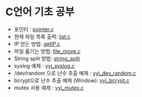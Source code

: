 # C언어 기초 공부

* 포인터 : [pointer.c](pointer/pointer.c)
* 현재 파일 목록 출력: [list.c](file_list/list.c)
* IP 얻는 방법: [getIP.c](getIP/getIP.c)
* 파일 옯기는 방법: [file\_move.c](file_move/file_move.c)
* String split 방법: [string\_split](string_split/string_split.c)
* syslog 예제 : [yyj_syslog.c](syslog/yyj_syslog.c)
* /dev/random 으로 난수 추출 예제 : [yyj_dev_random.c](dev_random/yyj_dev_random.c)
* bcrypt으로 난수 추출 예제 (Window): [yyj_bcrypt.c](bcrypto/yyj_bcrypto.c) 
* mutex 사용 예제 : [yyj_mutex.c](mutex/yyj_mutex.c)
